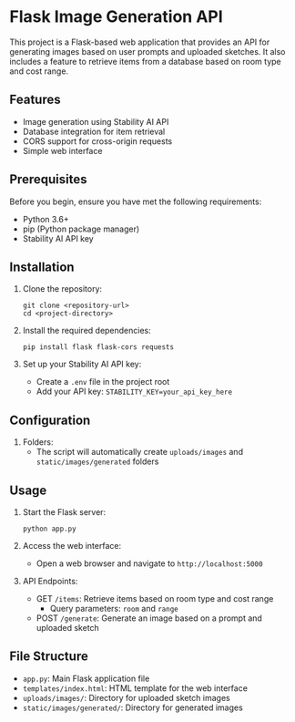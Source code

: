 # Flask Image Generation API

This project is a Flask-based web application that provides an API for generating images based on user prompts and uploaded sketches. It also includes a feature to retrieve items from a database based on room type and cost range.

## Features

- Image generation using Stability AI API
- Database integration for item retrieval
- CORS support for cross-origin requests
- Simple web interface

## Prerequisites

Before you begin, ensure you have met the following requirements:

- Python 3.6+
- pip (Python package manager)
- Stability AI API key

## Installation

1. Clone the repository:
   ```
   git clone <repository-url>
   cd <project-directory>
   ```

2. Install the required dependencies:
   ```
   pip install flask flask-cors requests
   ```

3. Set up your Stability AI API key:
   - Create a `.env` file in the project root
   - Add your API key: `STABILITY_KEY=your_api_key_here`

## Configuration

1. Folders:
   - The script will automatically create `uploads/images` and `static/images/generated` folders

## Usage

1. Start the Flask server:
   ```
   python app.py
   ```

2. Access the web interface:
   - Open a web browser and navigate to `http://localhost:5000`

3. API Endpoints:
   - GET `/items`: Retrieve items based on room type and cost range
     - Query parameters: `room` and `range`
   - POST `/generate`: Generate an image based on a prompt and uploaded sketch

## File Structure

- `app.py`: Main Flask application file
- `templates/index.html`: HTML template for the web interface
- `uploads/images/`: Directory for uploaded sketch images
- `static/images/generated/`: Directory for generated images
